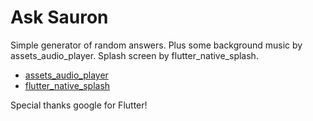 # Ask Sauron

Simple generator of random answers.
Plus some background music by assets_audio_player.
Splash screen by flutter_native_splash.

- [assets_audio_player](https://pub.dev/packages/assets_audio_player)
- [flutter_native_splash](https://pub.dev/packages/flutter_native_splash)

Special thanks google for Flutter!